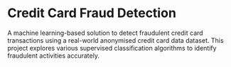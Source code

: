 # Credit Card Fraud Detection
A machine learning-based solution to detect fraudulent credit card transactions using a real-world anonymised credit card data dataset. This project explores various supervised classification algorithms to identify fraudulent activities accurately.
